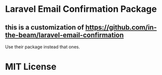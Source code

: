 # Laravel Email Confirmation Package

## this is a customization of https://github.com/in-the-beam/laravel-email-confirmation

Use their package instead that ones.

# MIT License
